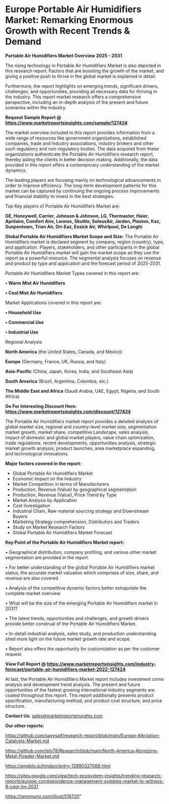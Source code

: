 # Europe Portable Air Humidifiers Market: Remarking Enormous Growth with Recent Trends & Demand

<Strong> Portable Air Humidifiers Market Overview 2025 - 2031</strong>

The rising technology in Portable Air Humidifiers Market is also depicted in this research report. Factors that are boosting the growth of the market, and giving a positive push to thrive in the global market is explained in detail.

Furthermore, the report highlights on emerging trends, significant drivers, challenges, and opportunities, providing all necessary data for thriving in the industry. This report market research offers a comprehensive perspective, including an in-depth analysis of the present and future scenarios within the industry.

<strong>Request Sample Report @ <a href=https://www.marketreportsinsights.com/sample/127424>https://www.marketreportsinsights.com/sample/127424</a></strong>

The market overview included in this report provides information from a wide range of resources like government organizations, established companies, trade and industry associations, industry brokers and other such regulatory and non-regulatory bodies. The data acquired from these organizations authenticate the Portable Air Humidifiers research report, thereby aiding the clients in better decision making. Additionally, the data provided in this report offers a contemporary understanding of the market dynamics.

The leading players are focusing mainly on technological advancements in order to improve efficiency. The long-term development patterns for this market can be captured by continuing the ongoing process improvements and financial stability to invest in the best strategies.

Top Key players of Portable Air Humidifiers Market are:

<strong>GE, Honeywell, Carrier, Johnson & Johnson, LG, Thermastor, Haier, Aprilaire, Comfort Aire, Lennox, Skuttle, SoleusAir, Jarden, Plaston, Kaz, Sunpentown, Trion Air, Dri-Eaz, Essick Air, Whirlpool, De Longhi</strong>

<strong><b>Global Portable Air Humidifiers Market Scope and Size:</b></strong>
The Portable Air Humidifiers market is declared segment by company, region (country), type, and application. Players, stakeholders, and other participants in the global Portable Air Humidifiers market will gain the market scope as they use the report as a powerful resource. The segmental analysis focuses on revenue and product by type and application and the forecast period of 2025-2031.

Portable Air Humidifiers Market Types covered in this report are:

<strong>• Warm Mist Air Humidifiers

• Cool Mist Air Humidifiers</strong>

Market Applications covered in this report are:

<strong>• Household Use

• Commercial Use

• Industrial Use</strong> 

Regional Analysis

<strong>North America</strong> (the United States, Canada, and Mexico)

<strong>Europe</strong> (Germany, France, UK, Russia, and Italy)

<strong>Asia-Pacific</strong> (China, Japan, Korea, India, and Southeast Asia)

<strong>South America</strong> (Brazil, Argentina, Colombia, etc.)

<strong>The Middle East and Africa</strong> (Saudi Arabia, UAE, Egypt, Nigeria, and South Africa)

<strong>Go For Interesting Discount Here: <a href=https://www.marketreportsinsights.com/discount/127424>https://www.marketreportsinsights.com/discount/127424</a></strong>

The Portable Air Humidifiers market report provides a detailed analysis of global market size, regional and country-level market size, segmentation market growth, market share, competitive Landscape, sales analysis, impact of domestic and global market players, value chain optimization, trade regulations, recent developments, opportunities analysis, strategic market growth analysis, product launches, area marketplace expanding, and technological innovations.

<strong><b>Major factors covered in the report:</b></strong>
<ul>
  <li>Global Portable Air Humidifiers Market </li>
  <li>Economic Impact on the Industry</li>
  <li>Market Competition in terms of Manufacturers</li>
  <li>Production, Revenue (Value) by geographical segmentation</li>
  <li>Production, Revenue (Value), Price Trend by Type</li>
  <li>Market Analysis by Application</li>
  <li>Cost Investigation</li>
  <li>Industrial Chain, Raw material sourcing strategy and Downstream Buyers</li>
  <li>Marketing Strategy comprehension, Distributors and Traders</li>
  <li>Study on Market Research Factors</li>
  <li>Global Portable Air Humidifiers Market Forecast</li>
</ul>

<strong><b>Key Point of the Portable Air Humidifiers Market report:</b></strong>

• Geographical distribution, company profiling, and various other market segmentation are provided in the report.

• For better understanding of the global Portable Air Humidifiers market status, the accurate market valuation which comprises of size, share, and revenue are also covered.

• Analysis of the competitive dynamic factors better extrapolate the complete market overview

• What will be the size of the emerging Portable Air Humidifiers market in 2031?

• The latest trends, opportunities and challenges, and growth drivers provide better construal of the Portable Air Humidifiers Market.

• In-detail industrial analysis, sales study, and production understanding shed more light on the future market growth rate and scope.

• Report also offers the opportunity for customization as per the customer request.

<strong><b>View Full Report @ <a href=https://www.marketreportsinsights.com/industry-forecast/portable-air-humidifiers-market-2022-127424>https://www.marketreportsinsights.com/industry-forecast/portable-air-humidifiers-market-2022-127424</a></b></strong>


At last, the Portable Air Humidifiers Market report includes investment come analysis and development trend analysis. The present and future opportunities of the fastest growing international industry segments are coated throughout this report. This report additionally presents product specification, manufacturing method, and product cost structure, and price structure.

<strong>Contact Us:</strong>
sales@marketreportsinsights.com

<strong>Our other reports:</strong>

<a href=https://github.com/sayysaif/research-report/blob/main/Europe-Alkylation-Catalysts-Market.md>https://github.com/sayysaif/research-report/blob/main/Europe-Alkylation-Catalysts-Market.md</a>

<a href=https://github.com/Ishi78/Research/blob/main/North-America-Atomizing-Metal-Powder-Market.md>https://github.com/Ishi78/Research/blob/main/North-America-Atomizing-Metal-Powder-Market.md</a>

<a href=https://ameblo.jp/hindavi/entry-12890327068.html>https://ameblo.jp/hindavi/entry-12890327068.html</a>

<a href=https://sites.google.com/view/tech-ecosystem-insights/trending-research-reports/europe-correspondence-management-systems-market-to-witness-8-cagr-by-2031>https://sites.google.com/view/tech-ecosystem-insights/trending-research-reports/europe-correspondence-management-systems-market-to-witness-8-cagr-by-2031</a>

<a href=https://tanomuno.com/illust/516720>https://tanomuno.com/illust/516720</a>"
